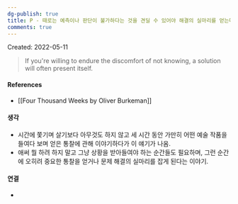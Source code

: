 ```yaml
---
dg-publish: true
title: P - 때로는 예측이나 판단이 불가하다는 것을 견딜 수 있어야 해결의 실마리를 얻는다
comments: true
---
```


Created: 2022-05-11

>If you're willing to endure the discomfort of not knowing, a solution will often present itself.

#### References
- [[Four Thousand Weeks by Oliver Burkeman]]

#### 생각
- 시간에 쫓기며 살기보다 아무것도 하지 않고 세 시간 동안 가만히 어떤 예술 작품을 들여다 보며 얻은 통찰에 관해 이야기하다가 이 얘기가 나옴. 
- 애써 뭘 하려 하지 말고 그냥 상황을 받아들여야 하는 순간들도 필요하며, 그런 순간에 오히려 중요한 통찰을 얻거나 문제 해결의 실마리를 잡게 된다는 이야기.

#### 연결
- 